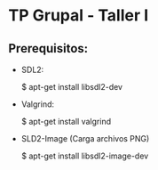 # TP Grupal - Taller I

## Prerequisitos:

 - SDL2:
    
    $ apt-get install libsdl2-dev
    
 - Valgrind:
 
    $ apt-get install valgrind

 - SLD2-Image (Carga archivos PNG)

    $ apt-get install libsdl2-image-dev